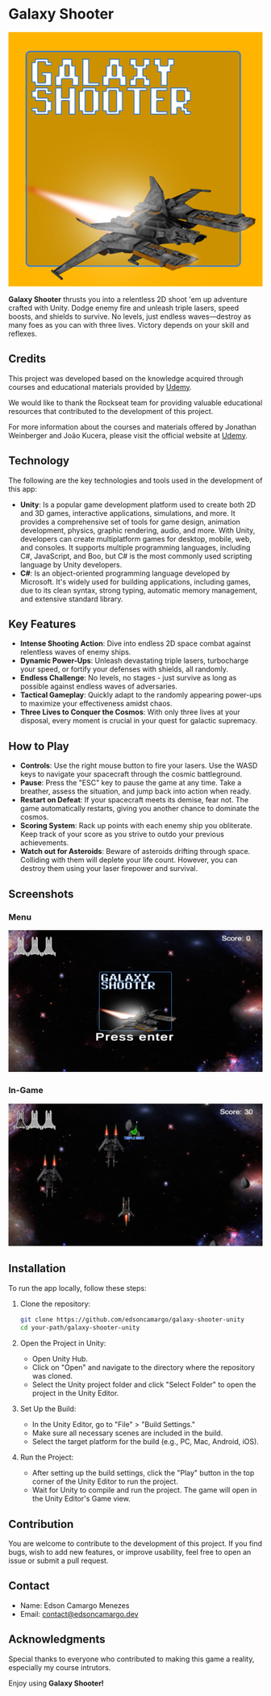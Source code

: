 # Galaxy Shooter

![Galaxy Shooter Logo](./Documentation/Logo.jpg)

**Galaxy Shooter** thrusts you into a relentless 2D shoot 'em up adventure crafted with Unity. Dodge enemy fire and unleash triple lasers, speed boosts, and shields to survive. No levels, just endless waves—destroy as many foes as you can with three lives. Victory depends on your skill and reflexes.

## Credits

This project was developed based on the knowledge acquired through courses and educational materials provided by [Udemy](https://www.udemy.com/course/o-guia-definitivo-para-desenvolvimento-de-jogos-com-unity/learn/lecture/8369870#overview).

We would like to thank the Rockseat team for providing valuable educational resources that contributed to the development of this project.

For more information about the courses and materials offered by Jonathan Weinberger and João Kucera, please visit the official website at [Udemy](https://www.udemy.com/course/o-guia-definitivo-para-desenvolvimento-de-jogos-com-unity/learn/lecture/8369870#overview).

## Technology

The following are the key technologies and tools used in the development of this app:

- **Unity**: Is a popular game development platform used to create both 2D and 3D games, interactive applications, simulations, and more. It provides a comprehensive set of tools for game design, animation development, physics, graphic rendering, audio, and more. With Unity, developers can create multiplatform games for desktop, mobile, web, and consoles. It supports multiple programming languages, including C#, JavaScript, and Boo, but C# is the most commonly used scripting language by Unity developers.
- **C#**: Is an object-oriented programming language developed by Microsoft. It's widely used for building applications, including games, due to its clean syntax, strong typing, automatic memory management, and extensive standard library.

## Key Features

- **Intense Shooting Action**: Dive into endless 2D space combat against relentless waves of enemy ships.
- **Dynamic Power-Ups**: Unleash devastating triple lasers, turbocharge your speed, or fortify your defenses with shields, all randomly.
- **Endless Challenge**: No levels, no stages - just survive as long as possible against endless waves of adversaries.
- **Tactical Gameplay**: Quickly adapt to the randomly appearing power-ups to maximize your effectiveness amidst chaos.
- **Three Lives to Conquer the Cosmos**: With only three lives at your disposal, every moment is crucial in your quest for galactic supremacy.

## How to Play

- **Controls**: Use the right mouse button to fire your lasers. Use the WASD keys to navigate your spacecraft through the cosmic battleground.
- **Pause**: Press the "ESC" key to pause the game at any time. Take a breather, assess the situation, and jump back into action when ready.
- **Restart on Defeat**: If your spacecraft meets its demise, fear not. The game automatically restarts, giving you another chance to dominate the cosmos.
- **Scoring System**: Rack up points with each enemy ship you obliterate. Keep track of your score as you strive to outdo your previous achievements.
- **Watch out for Asteroids**: Beware of asteroids drifting through space. Colliding with them will deplete your life count. However, you can destroy them using your laser firepower and survival.

## Screenshots

### Menu

![Menu](./Documentation/Screenshots/1.png)

### In-Game

![In-Game](./Documentation/Screenshots/2.png)

## Installation

To run the app locally, follow these steps:

1. Clone the repository:

   ```bash
   git clone https://github.com/edsoncamargo/galaxy-shooter-unity
   cd your-path/galaxy-shooter-unity
   ```

2. Open the Project in Unity:

   - Open Unity Hub.
   - Click on "Open" and navigate to the directory where the repository was cloned.
   - Select the Unity project folder and click "Select Folder" to open the project in the Unity Editor.

3. Set Up the Build:

   - In the Unity Editor, go to "File" > "Build Settings."
   - Make sure all necessary scenes are included in the build.
   - Select the target platform for the build (e.g., PC, Mac, Android, iOS).

4. Run the Project:
   - After setting up the build settings, click the "Play" button in the top corner of the Unity Editor to run the project.
   - Wait for Unity to compile and run the project. The game will open in the Unity Editor's Game view.

## Contribution

You are welcome to contribute to the development of this project. If you find bugs, wish to add new features, or improve usability, feel free to open an issue or submit a pull request.

## Contact

- Name: Edson Camargo Menezes
- Email: contact@edsoncamargo.dev

## Acknowledgments

Special thanks to everyone who contributed to making this game a reality, especially my course intrutors.

Enjoy using **Galaxy Shooter!**
